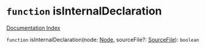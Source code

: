 # `function` isInternalDeclaration

[Documentation Index](../README.md)

`function` isInternalDeclaration(node: [Node](../interface.Node/README.md), sourceFile?: [SourceFile](../interface.SourceFile/README.md)): `boolean`